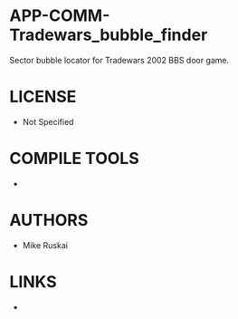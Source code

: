 APP-COMM-Tradewars_bubble_finder
================================

Sector bubble locator for Tradewars 2002 BBS door game.


LICENSE
===============
* Not Specified

COMPILE TOOLS
===============
* 

AUTHORS
===============
* Mike Ruskai

LINKS
===============
* 
